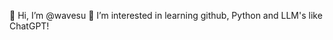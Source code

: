 👋 Hi, I’m @wavesu
👀 I’m interested in learning github, Python and LLM's like ChatGPT!




<!---
wavesu/wavesu is a ✨ special ✨ repository because its `README.md` (this file) appears on your GitHub profile.
You can click the Preview link to take a look at your changes.
--->
